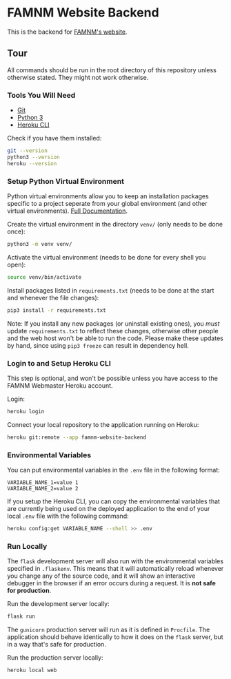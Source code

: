 # FAMNM Website Backend

This is the backend for [FAMNM's website](https://famnm.club).

## Tour

All commands should be run in the root directory of this repository unless otherwise stated. They might not work otherwise.

### Tools You Will Need

* [Git](https://git-scm.com)
* [Python 3](https://www.python.org/downloads/)
* [Heroku CLI](https://devcenter.heroku.com/articles/heroku-cli)

Check if you have them installed:

```bash
git --version
python3 --version
heroku --version
```

### Setup Python Virtual Environment

Python virtual environments allow you to keep an installation packages specific to a project seperate from your global environment (and other virtual environments). [Full Documentation](https://docs.python.org/3/library/venv.html).

Create the virtual environment in the directory `venv/` (only needs to be done once):

```bash
python3 -m venv venv/
```

Activate the virtual environment (needs to be done for every shell you open):

```bash
source venv/bin/activate
```

Install packages listed in `requirements.txt` (needs to be done at the start and whenever the file changes):

```bash
pip3 install -r requirements.txt
```

Note: If you install any new packages (or uninstall existing ones), you *must* update `requirements.txt` to reflect these changes, otherwise other people and the web host won't be able to run the code. Please make these updates by hand, since using `pip3 freeze` can result in dependency hell.

### Login to and Setup Heroku CLI

This step is optional, and won't be possible unless you have access to the FAMNM Webmaster Heroku account.

Login:

```bash
heroku login
```

Connect your local repository to the application running on Heroku:

```bash
heroku git:remote --app famnm-website-backend
```

### Environmental Variables

You can put environmental variables in the `.env` file in the following format:

```.env
VARIABLE_NAME_1=value 1
VARIABLE_NAME_2=value 2
```

If you setup the Heroku CLI, you can copy the environmental variables that are currently being used on the deployed application to the end of your local `.env` file with the following command:

```bash
heroku config:get VARIABLE_NAME --shell >> .env
```

### Run Locally

The `flask` development server will also run with the environmental variables specified in `.flaskenv`. This means that it will automatically reload whenever you change any of the source code, and it will show an interactive debugger in the browser if an error occurs during a request. It is **not safe for production**.

Run the development server locally:

```bash
flask run
```

The `gunicorn` production server will run as it is defined in `Procfile`. The application should behave identically to how it does on the `flask` server, but in a way that's safe for production.

Run the production server locally:

```bash
heroku local web
```
